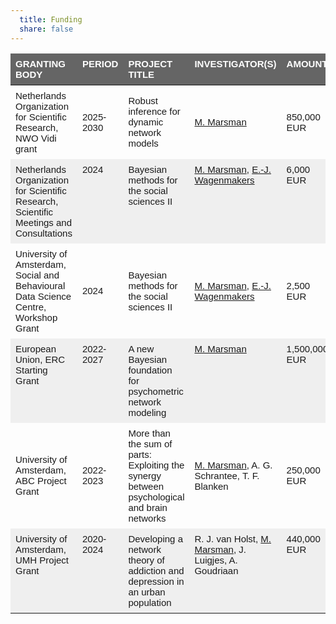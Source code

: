 ```yaml
---
  title: Funding
  share: false
---
```


<style type="text/css">
.tg  {border-collapse:collapse;border-spacing:0;}
.tg td{border-style:solid;border-width:0px;font-family:Arial, Helvetica, sans-serif;font-size:15px;overflow:hidden;padding:8px 8px;
  word-break:normal;}
.tg th{border-style:solid;border-width:0px;font-family:Arial, Helvetica, sans-serif;font-size:15px;font-weight:normal;
  overflow:hidden;padding:8px 8px;word-break:normal;}
.tg .tg-2egc{background-color:#efefef;border-color:#ffffff;text-align:left;vertical-align:top}
.tg .tg-k1oc{background-color:#efefef;border-color:#ffffff;font-family:Arial, Helvetica, sans-serif !important;text-align:left;
  vertical-align:top}
.tg .tg-g6p1{background-color:#656565;border-color:#ffffff;color:#ffffff;font-weight:bold;text-align:left;vertical-align:top}
.tg .tg-sfm4{background-color:#c0c0c0;border-color:#ffffff;color:#000000;text-align:left;vertical-align:top}
</style>
<table class="tg">
<thead>
  <tr>
    <th class="tg-g6p1">GRANTING BODY</th>
    <th class="tg-g6p1">PERIOD</th>
    <th class="tg-g6p1">PROJECT TITLE</th>
    <th class="tg-g6p1">INVESTIGATOR(S)</th>
    <th class="tg-g6p1">AMOUNT</th>
  </tr>
</thead>
<tbody>
  <tr>
    <td class="tg-c6of">Netherlands Organization for Scientific Research, NWO Vidi grant</td>
    <td class="tg-c6of">2025-2030</td>
    <td class="tg-c6of">Robust inference for dynamic network models</td>
    <td class="tg-c6of"><a href="https://bayesiangraphicalmodeling.com/author/maarten-marsman/">M. Marsman</a></td>
    <td class="tg-c6of">850,000 EUR</td>
  </tr>
  <tr>
    <td class="tg-2egc">Netherlands Organization for Scientific Research, Scientific Meetings and Consultations</td>
    <td class="tg-2egc">2024</td>
    <td class="tg-2egc">Bayesian methods for the social sciences II</td>
    <td class="tg-2egc"><a href="https://bayesiangraphicalmodeling.com/author/maarten-marsman/">M. Marsman</a>, <a href="https://www.ejwagenmakers.com/">E.-J. Wagenmakers</a></td>
    <td class="tg-2egc">6,000 EUR</td>
  </tr>
  <tr>
    <td class="tg-c6of">University of Amsterdam, Social and Behavioural Data Science Centre, Workshop Grant</td>
    <td class="tg-c6of">2024</td>
    <td class="tg-c6of">Bayesian methods for the social sciences II</td>
    <td class="tg-c6of"><a href="https://bayesiangraphicalmodeling.com/author/maarten-marsman/">M. Marsman</a>, <a href="https://www.ejwagenmakers.com/">E.-J. Wagenmakers</a></td>
    <td class="tg-c6of">2,500 EUR</td>
  </tr>
  <tr>
    <td class="tg-2egc">European Union, ERC Starting Grant</td>
    <td class="tg-2egc">2022-2027</td>
    <td class="tg-2egc">A new Bayesian foundation for psychometric network modeling</td>
    <td class="tg-2egc"><a href="https://bayesiangraphicalmodeling.com/author/maarten-marsman/">M. Marsman</a></td>
    <td class="tg-2egc">1,500,000 EUR</td>
  </tr>
  <tr>
    <td class="tg-c6of">University of Amsterdam, ABC Project Grant</td>
    <td class="tg-c6of">2022-2023</td>
    <td class="tg-c6of">More than the sum of parts: Exploiting the synergy between psychological and brain networks</td>
    <td class="tg-c6of"><a href="https://bayesiangraphicalmodeling.com/author/maarten-marsman/">M. Marsman</a>, A. G. Schrantee, T. F. Blanken</td>
    <td class="tg-c6of">250,000 EUR</td>
  </tr>
  <tr>
    <td class="tg-2egc">University of Amsterdam, UMH Project Grant</td>
    <td class="tg-2egc">2020-2024</td>
    <td class="tg-2egc">Developing a network theory of addiction and depression in an urban population</td>
    <td class="tg-2egc">R. J. van Holst, <a href="https://bayesiangraphicalmodeling.com/author/maarten-marsman/">M. Marsman</a>, J. Luigjes, A. Goudriaan</td>
    <td class="tg-2egc">440,000 EUR</td>
  </tr>
</tbody>
</table>
